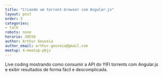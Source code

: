 ```yaml
---
title: "Criando um torrent-browser com Angular.js"
layout: post
order: 3
categories:
- talk
robots: none
horario: 20h50
author: Arthur Gouveia
author_email: arthur.gouveia@gmail.com
meetup: 4-meetup-pbjs
---
```


Live coding mostrando como consumir a API do YIFI torrents com Angular.js e exibir resultados de forma fácil e descomplicada.